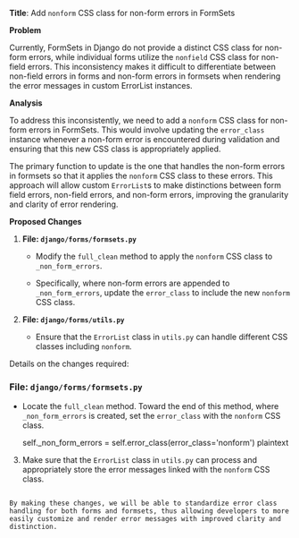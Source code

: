 **Title**: Add `nonform` CSS class for non-form errors in FormSets

**Problem**

Currently, FormSets in Django do not provide a distinct CSS class for non-form errors, while individual forms utilize the `nonfield` CSS class for non-field errors. This inconsistency makes it difficult to differentiate between non-field errors in forms and non-form errors in formsets when rendering the error messages in custom ErrorList instances.

**Analysis**

To address this inconsistently, we need to add a `nonform` CSS class for non-form errors in FormSets. This would involve updating the `error_class` instance whenever a non-form error is encountered during validation and ensuring that this new CSS class is appropriately applied.

The primary function to update is the one that handles the non-form errors in formsets so that it applies the `nonform` CSS class to these errors. This approach will allow custom `ErrorList`s to make distinctions between form field errors, non-field errors, and non-form errors, improving the granularity and clarity of error rendering.

**Proposed Changes**

1. **File: `django/forms/formsets.py`**

   - Modify the `full_clean` method to apply the `nonform` CSS class to `_non_form_errors`.

   - Specifically, where non-form errors are appended to `_non_form_errors`, update the `error_class` to include the new `nonform` CSS class.

2. **File: `django/forms/utils.py`**

   - Ensure that the `ErrorList` class in `utils.py` can handle different CSS classes including `nonform`.

Details on the changes required:

### File: `django/forms/formsets.py`

- Locate the `full_clean` method. Toward the end of this method, where `_non_form_errors` is created, set the `error_class` with the `nonform` CSS class.


   self._non_form_errors = self.error_class(error_class='nonform')
   plaintext
3. Make sure that the `ErrorList` class in `utils.py` can process and appropriately store the error messages linked with the `nonform` CSS class.
```

By making these changes, we will be able to standardize error class handling for both forms and formsets, thus allowing developers to more easily customize and render error messages with improved clarity and distinction.